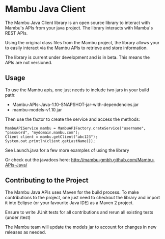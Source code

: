 Mambu Java Client
===================

The Mambu Java Client library is an open source library to interact with Mambu's APIs from your java project. 
The library interacts with Mambu's REST APIs.

Using the original class files from the Mambu project, the library allows your to easily interact via the Mambu APIs to retrieve and store information. 

The library is current under development and is in beta. This means the APIs are not versioned.

Usage
-----
To use the Mambu apis, one just needs to include two jars in your build path:
* Mambu-APIs-Java-1.10-SNAPSHOT-jar-with-dependencies.jar
* mambu-models-v1.10.jar

Then use the factor to create the service and access the methods:

	MambuAPIService mambu = MambuAPIFactory.crateService("username", "password", "mydomain.mambu.com");
	Client client = mambu.getClient("abc123");	
	System.out.println(client.getLastName());	

See Launch.java for a few more examples of using the library

Or check out the javadocs here: http://mambu-gmbh.github.com/Mambu-APIs-Java/

Contributing to the Project
-----
The Mambu Java APIs uses Maven for the build process. To make contributions to the project, one just need to checkout the library and import it into Eclipse (or your favourite Java IDE) as a Maven 2 project.

Ensure to write JUnit tests for all contributions and rerun all existing tests (under /test)

The Mambu team will update the models jar to account for changes in new releases as needed.

